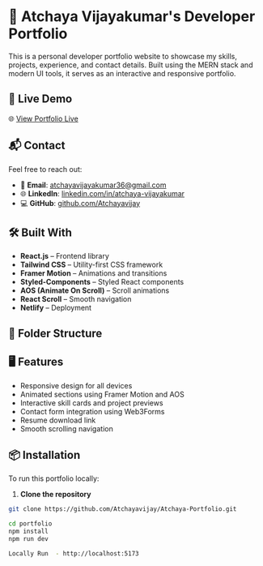 # 💼 Atchaya Vijayakumar's Developer Portfolio

This is a personal developer portfolio website to showcase my skills, projects, experience, and contact details. Built using the MERN stack and modern UI tools, it serves as an interactive and responsive portfolio.

## 🚀 Live Demo

🌐 [View Portfolio Live](https://atchaya-portfolio-07.netlify.app/)


## 📬 Contact

Feel free to reach out:

- 📧 **Email**: [atchayavijayakumar36@gmail.com](mailto:atchayavijayakumar36@gmail.com)
- 🌐 **LinkedIn**: [linkedin.com/in/atchaya-vijayakumar](https://www.linkedin.com/in/atchaya-vijayakumar)
- 💻 **GitHub**: [github.com/Atchayavijay](https://github.com/Atchayavijay)





## 🛠️ Built With

- **React.js** – Frontend library
- **Tailwind CSS** – Utility-first CSS framework
- **Framer Motion** – Animations and transitions
- **Styled-Components** – Styled React components
- **AOS (Animate On Scroll)** – Scroll animations
- **React Scroll** – Smooth navigation
- **Netlify** – Deployment

## 📁 Folder Structure


## 🖥️ Features

- Responsive design for all devices
- Animated sections using Framer Motion and AOS
- Interactive skill cards and project previews
- Contact form integration using Web3Forms
- Resume download link
- Smooth scrolling navigation

## 📦 Installation

To run this portfolio locally:

1. **Clone the repository**

```bash
git clone https://github.com/Atchayavijay/Atchaya-Portfolio.git

cd portfolio
npm install
npm run dev

Locally Run  - http://localhost:5173


